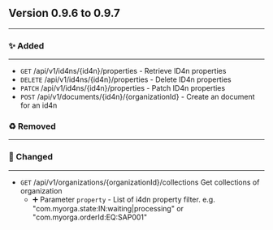 ## Version 0.9.6 to 0.9.7
---
### :sparkles: Added
---
* `GET` /api/v1/id4ns/{id4n}/properties - Retrieve ID4n properties
* `DELETE` /api/v1/id4ns/{id4n}/properties - Delete ID4n properties
* `PATCH` /api/v1/id4ns/{id4n}/properties - Patch ID4n properties
* `POST` /api/v1/documents/{id4n}/{organizationId} - Create an document for an id4n

### :recycle: Removed
---

### :wrench: Changed
---
* `GET` /api/v1/organizations/{organizationId}/collections Get collections of organization  
  * :heavy_plus_sign: Parameter `property` - List of i4dn property filter. e.g. "com.myorga.state:IN:waiting|processing" or "com.myorga.orderId:EQ:SAP001"
